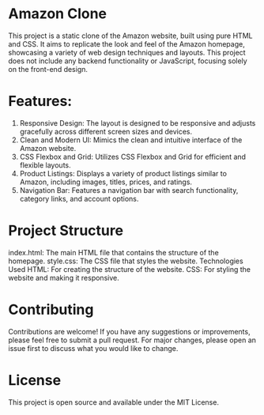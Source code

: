 # Amazon Clone

This project is a static clone of the Amazon website, built using pure HTML and CSS. It aims to replicate the look and feel of the Amazon homepage, showcasing a variety of web design techniques and layouts. This project does not include any backend functionality or JavaScript, focusing solely on the front-end design.

# Features:
1. Responsive Design: The layout is designed to be responsive and adjusts gracefully across different screen sizes and devices.
2. Clean and Modern UI: Mimics the clean and intuitive interface of the Amazon website.
3. CSS Flexbox and Grid: Utilizes CSS Flexbox and Grid for efficient and flexible layouts.
4. Product Listings: Displays a variety of product listings similar to Amazon, including images, titles, prices, and ratings.
5. Navigation Bar: Features a navigation bar with search functionality, category links, and account options.

# Project Structure
index.html: The main HTML file that contains the structure of the homepage.
style.css: The CSS file that styles the website.
Technologies Used
HTML: For creating the structure of the website.
CSS: For styling the website and making it responsive.

# Contributing
Contributions are welcome! If you have any suggestions or improvements, please feel free to submit a pull request. For major changes, please open an issue first to discuss what you would like to change.

# License
This project is open source and available under the MIT License.

